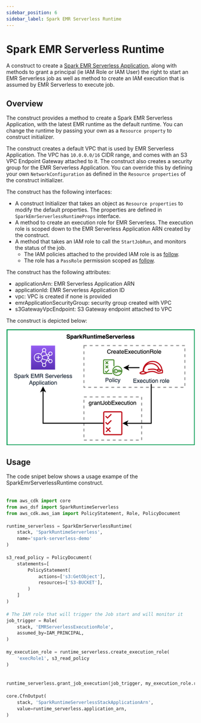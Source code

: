 ```yaml
---
sidebar_position: 6
sidebar_label: Spark EMR Serverless Runtime
---
```


# Spark EMR Serverless Runtime

A construct to create a [Spark EMR Serverless Application](https://docs.aws.amazon.com/emr/latest/EMR-Serverless-UserGuide/getting-started.html), along with methods to grant a principal (ie IAM Role or IAM User) the right to start an EMR Serverless job as well as method to create an IAM execution that is assumed by EMR Serverless to execute job. 

## Overview

The construct provides a method to create a Spark EMR Serverless Application, with the latest EMR runtime as the default runtime. You can change the runtime by passing your own as a `Resource property` to construct initializer.

The construct creates a default VPC that is used by EMR Serverless Application. The VPC has `10.0.0.0/16` CIDR range, and comes with an S3 VPC Endpoint Gateway attached to it. The construct also creates a security group for the EMR Serverless Application. You can override this by defining your own `NetworkConfiguration` as defined in the `Resource properties` of the construct initializer.

The construct has the following interfaces:

   * A construct Initializer that takes an object as `Resource properties` to modify the default properties. The properties are defined in `SparkEmrServerlessRuntimeProps` interface.
   * A method to create an execution role for EMR Serverless. The execution role is scoped down to the EMR Serverless Application ARN created by the construct.
   * A method that takes an IAM role to call the `StartJobRun`, and monitors the status of the job.
      * The IAM policies attached to the provided IAM role is as [follow](https://github.com/awslabs/aws-data-solutions-framework/blob/c965202f48088f5ae51ce0e719cf92adefac94ac/framework/src/processing/spark-runtime/emr-serverless/spark-emr-runtime-serverless.ts#L117).
      * The role has a `PassRole` permission scoped as [follow](https://github.com/awslabs/aws-data-solutions-framework/blob/c965202f48088f5ae51ce0e719cf92adefac94ac/framework/src/processing/spark-runtime/emr-serverless/spark-emr-runtime-serverless.ts#L106).

The construct has the following attributes:

   * applicationArn: EMR Serverless Application ARN
   * applicationId: EMR Serverless Application ID
   * vpc: VPC is created if none is provided
   * emrApplicationSecurityGroup: security group created with VPC
   * s3GatewayVpcEndpoint: S3 Gateway endpoint attached to VPC

The construct is depicted below:

![Spark Runtime Serverless](../../../static/img/adsf-spark-runtime.png)

## Usage

The code snipet below shows a usage exampe of the SparkEmrServerlessRuntime construct.

```python

from aws_cdk import core
from aws_dsf import SparkRuntimeServerless
from aws_cdk.aws_iam import PolicyStatement, Role, PolicyDocument

runtime_serverless = SparkEmrServerlessRuntime(
    stack, 'SparkRuntimeServerless',
    name='spark-serverless-demo'
)

s3_read_policy = PolicyDocument(
    statements=[
        PolicyStatement(
            actions=['s3:GetObject'],
            resources=['S3-BUCKET'],
        )
    ]
)

# The IAM role that will trigger the Job start and will monitor it
job_trigger = Role(
    stack, 'EMRServerlessExecutionRole',
    assumed_by=IAM_PRINCIPAL,
)

my_execution_role = runtime_serverless.create_execution_role(
    'execRole1', s3_read_policy
)


runtime_serverless.grant_job_execution(job_trigger, my_execution_role.role_arn)

core.CfnOutput(
    stack, 'SparkRuntimeServerlessStackApplicationArn',
    value=runtime_serverless.application_arn,
)

```
